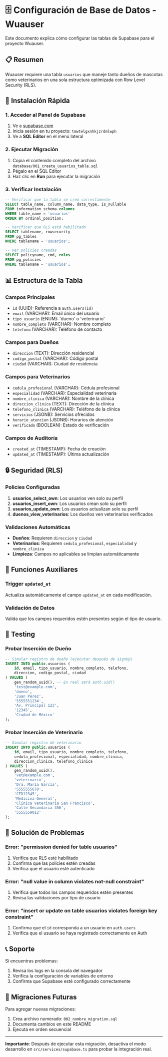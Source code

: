 # 🗄️ Configuración de Base de Datos - Wuauser

Este documento explica cómo configurar las tablas de Supabase para el proyecto Wuauser.

## 📋 Resumen

Wuauser requiere una tabla `usuarios` que maneje tanto dueños de mascotas como veterinarios en una sola estructura optimizada con Row Level Security (RLS).

## 🚀 Instalación Rápida

### 1. Acceder al Panel de Supabase
1. Ve a [supabase.com](https://supabase.com)
2. Inicia sesión en tu proyecto: `tmwtelgxnhkjzrdmlwph`
3. Ve a **SQL Editor** en el menú lateral

### 2. Ejecutar Migración
1. Copia el contenido completo del archivo `database/001_create_usuarios_table.sql`
2. Pégalo en el SQL Editor
3. Haz clic en **Run** para ejecutar la migración

### 3. Verificar Instalación
```sql
-- Verificar que la tabla se creó correctamente
SELECT table_name, column_name, data_type, is_nullable
FROM information_schema.columns
WHERE table_name = 'usuarios'
ORDER BY ordinal_position;

-- Verificar que RLS está habilitado
SELECT tablename, rowsecurity
FROM pg_tables
WHERE tablename = 'usuarios';

-- Ver policies creadas
SELECT policyname, cmd, roles
FROM pg_policies
WHERE tablename = 'usuarios';
```

## 📊 Estructura de la Tabla

### Campos Principales
- `id` (UUID): Referencia a `auth.users(id)`
- `email` (VARCHAR): Email único del usuario
- `tipo_usuario` (ENUM): 'dueno' o 'veterinario'
- `nombre_completo` (VARCHAR): Nombre completo
- `telefono` (VARCHAR): Teléfono de contacto

### Campos para Dueños
- `direccion` (TEXT): Dirección residencial
- `codigo_postal` (VARCHAR): Código postal
- `ciudad` (VARCHAR): Ciudad de residencia

### Campos para Veterinarios
- `cedula_profesional` (VARCHAR): Cédula profesional
- `especialidad` (VARCHAR): Especialidad veterinaria
- `nombre_clinica` (VARCHAR): Nombre de la clínica
- `direccion_clinica` (TEXT): Dirección de la clínica
- `telefono_clinica` (VARCHAR): Teléfono de la clínica
- `servicios` (JSONB): Servicios ofrecidos
- `horario_atencion` (JSONB): Horarios de atención
- `verificado` (BOOLEAN): Estado de verificación

### Campos de Auditoría
- `created_at` (TIMESTAMP): Fecha de creación
- `updated_at` (TIMESTAMP): Última actualización

## 🔒 Seguridad (RLS)

### Policies Configuradas

1. **usuarios_select_own**: Los usuarios ven solo su perfil
2. **usuarios_insert_own**: Los usuarios crean solo su perfil
3. **usuarios_update_own**: Los usuarios actualizan solo su perfil
4. **duenos_view_veterinarios**: Los dueños ven veterinarios verificados

### Validaciones Automáticas

- **Dueños**: Requieren `direccion` y `ciudad`
- **Veterinarios**: Requieren `cedula_profesional`, `especialidad` y `nombre_clinica`
- **Limpieza**: Campos no aplicables se limpian automáticamente

## 🔧 Funciones Auxiliares

### Trigger `updated_at`
Actualiza automáticamente el campo `updated_at` en cada modificación.

### Validación de Datos
Valida que los campos requeridos estén presentes según el tipo de usuario.

## 🧪 Testing

### Probar Inserción de Dueño
```sql
-- Simular registro de dueño (ejecutar después de signUp)
INSERT INTO public.usuarios (
    id, email, tipo_usuario, nombre_completo, telefono,
    direccion, codigo_postal, ciudad
) VALUES (
    gen_random_uuid(), -- En real será auth.uid()
    'test@example.com',
    'dueno',
    'Juan Pérez',
    '5555551234',
    'Av. Principal 123',
    '12345',
    'Ciudad de México'
);
```

### Probar Inserción de Veterinario
```sql
-- Simular registro de veterinario
INSERT INTO public.usuarios (
    id, email, tipo_usuario, nombre_completo, telefono,
    cedula_profesional, especialidad, nombre_clinica,
    direccion_clinica, telefono_clinica
) VALUES (
    gen_random_uuid(),
    'vet@example.com',
    'veterinario',
    'Dra. María García',
    '5555555678',
    'CED12345',
    'Medicina General',
    'Clínica Veterinaria San Francisco',
    'Calle Secundaria 456',
    '5555559012'
);
```

## 🚨 Solución de Problemas

### Error: "permission denied for table usuarios"
1. Verifica que RLS esté habilitado
2. Confirma que las policies estén creadas
3. Verifica que el usuario esté autenticado

### Error: "null value in column violates not-null constraint"
1. Verifica que todos los campos requeridos estén presentes
2. Revisa las validaciones por tipo de usuario

### Error: "insert or update on table usuarios violates foreign key constraint"
1. Confirma que el `id` corresponda a un usuario en `auth.users`
2. Verifica que el usuario se haya registrado correctamente en Auth

## 📞 Soporte

Si encuentras problemas:
1. Revisa los logs en la consola del navegador
2. Verifica la configuración de variables de entorno
3. Confirma que Supabase esté configurado correctamente

## 🔄 Migraciones Futuras

Para agregar nuevas migraciones:
1. Crea archivo numerado: `002_nombre_migration.sql`
2. Documenta cambios en este README
3. Ejecuta en orden secuencial

---

**Importante**: Después de ejecutar esta migración, desactiva el modo desarrollo en `src/services/supabase.ts` para probar la integración real.